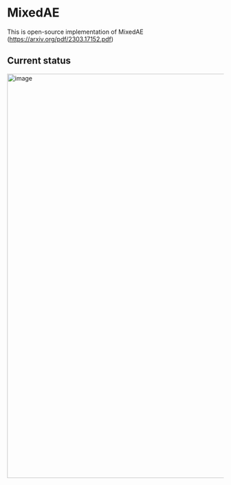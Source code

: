 # MixedAE
This is open-source implementation of MixedAE (https://arxiv.org/pdf/2303.17152.pdf)

## Current status
<img width="939" alt="image" src="https://github.com/Natyren/MixedAE/assets/51296182/1483a53d-a309-43f9-aceb-f774fcd07f0d">

